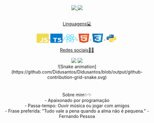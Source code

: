 
  <div align="center">
  <a href="https://github.com/Didusantos">
  <img height="180em" src="https://github-readme-stats.vercel.app/api?username=Didusantos&show_icons=true&theme=default&include_all_commits=true&count_private=true"/>
  <img height="180em" src="https://github-readme-stats.vercel.app/api/top-langs/?username=Didusantos&layout=compact&langs_count=7&theme=default"/><br>
    
</div>
 
<div align="center"><br>
 
  Linguagens💻
  <br> <br>
  <img align="center" alt="Java Script-Didusantos" height="30" width="40" src="https://raw.githubusercontent.com/devicons/devicon/master/icons/javascript/javascript-plain.svg">
  <img align="center" alt="Type Script-Didusantos" height="30" width="40" src="https://raw.githubusercontent.com/devicons/devicon/master/icons/typescript/typescript-plain.svg">
  <img align="center" alt="React-Didusantos" height="30" width="40" src="https://raw.githubusercontent.com/devicons/devicon/master/icons/react/react-original.svg">
  <img align="center" alt="HTML-Didusantos" height="30" width="40" src="https://raw.githubusercontent.com/devicons/devicon/master/icons/html5/html5-original.svg">
  <img align="center" alt="CSS-Didusantos" height="30" width="40" src="https://raw.githubusercontent.com/devicons/devicon/master/icons/css3/css3-original.svg">
  <img align="center" alt="Python-Didusantos" height="30" width="40" src="https://raw.githubusercontent.com/devicons/devicon/master/icons/python/python-original.svg">
</div>
<div align="center">
  Redes sociais📱✨
  <br> <br>
  <a href="https://www.instagram.com/eduardo_pbispo/" target="_blank"><img src="https://img.shields.io/badge/-Instagram-%23E4405F?style=for-the-badge&logo=instagram&logoColor=white" target="_blank"></a>
  <a href="https://www.linkedin.com/in/eduardo-porto-bispo-085645224/" target="_blank"><img src="https://img.shields.io/badge/-LinkedIn-%230077B5?style=for-the-badge&logo=linkedin&logoColor=white" target="_blank"></a> 
  <br>
  ![Snake animation](https://github.com/Didusantos/Didusantos/blob/output/github-contribution-grid-snake.svg)
</div>
<h1> </h1>

  <div align="center">
  Sobre mim✨✨ <br>
  - Apaixonado por programação <br>
  - Passa-tempo: Ouvir música ou jogar com amigos <br>
  - Frase preferida: "Tudo vale a pena quando a alma não é pequena." - Fernando Pessoa 
</div>
